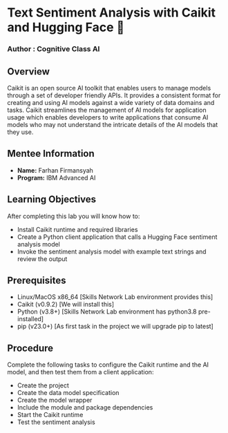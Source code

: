 # Text Sentiment Analysis with Caikit and Hugging Face 🤖
### **Author : Cognitive Class AI**

## Overview
Caikit is an open source AI toolkit that enables users to manage models through a set of developer friendly APIs. It provides a consistent format for creating and using AI models against a wide variety of data domains and tasks. Caikit streamlines the management of AI models for application usage which enables developers to write applications that consume AI models who may not understand the intricate details of the AI models that they use.

## Mentee Information
- **Name:** Farhan Firmansyah
- **Program:** IBM Advanced AI

## Learning Objectives
After completing this lab you will know how to:
- Install Caikit runtime and required libraries
- Create a Python client application that calls a Hugging Face sentiment analysis model
- Invoke the sentiment analysis model with example text strings and review the output

## Prerequisites
- Linux/MacOS x86_64 [Skills Network Lab environment provides this]
- Caikit (v0.9.2) [We will install this]
- Python (v3.8+) [Skills Network Lab environment has python3.8 pre-installed]
- pip (v23.0+) [As first task in the project we will upgrade pip to latest]

## Procedure
Complete the following tasks to configure the Caikit runtime and the AI model, and then test them from a client application:
- Create the project
- Create the data model specification
- Create the model wrapper
- Include the module and package dependencies
- Start the Caikit runtime
- Test the sentiment analysis
